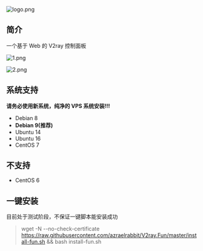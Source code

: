 ![logo.png](logo.png)

## 简介

一个基于 Web 的 V2ray 控制面板

![1.png](1.png)

![2.png](2.png)

## 系统支持

**请务必使用新系统，纯净的 VPS 系统安装!!!**

- Debian 8
- **Debian 9(推荐)**
- Ubuntu 14
- Ubuntu 16
- CentOS 7

## 不支持

- CentOS 6

## 一键安装

目前处于测试阶段，不保证一键脚本能安装成功

> wget -N --no-check-certificate https://raw.githubusercontent.com/azraelrabbit/V2ray.Fun/master/install-fun.sh && bash install-fun.sh
